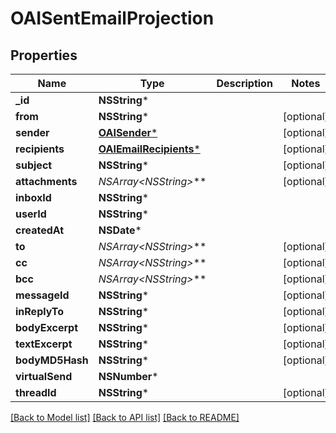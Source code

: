 # OAISentEmailProjection

## Properties
Name | Type | Description | Notes
------------ | ------------- | ------------- | -------------
**_id** | **NSString*** |  | 
**from** | **NSString*** |  | [optional] 
**sender** | [**OAISender***](OAISender) |  | [optional] 
**recipients** | [**OAIEmailRecipients***](OAIEmailRecipients) |  | [optional] 
**subject** | **NSString*** |  | [optional] 
**attachments** | **NSArray&lt;NSString*&gt;*** |  | [optional] 
**inboxId** | **NSString*** |  | 
**userId** | **NSString*** |  | 
**createdAt** | **NSDate*** |  | 
**to** | **NSArray&lt;NSString*&gt;*** |  | [optional] 
**cc** | **NSArray&lt;NSString*&gt;*** |  | [optional] 
**bcc** | **NSArray&lt;NSString*&gt;*** |  | [optional] 
**messageId** | **NSString*** |  | [optional] 
**inReplyTo** | **NSString*** |  | [optional] 
**bodyExcerpt** | **NSString*** |  | [optional] 
**textExcerpt** | **NSString*** |  | [optional] 
**bodyMD5Hash** | **NSString*** |  | [optional] 
**virtualSend** | **NSNumber*** |  | 
**threadId** | **NSString*** |  | [optional] 

[[Back to Model list]](../README#documentation-for-models) [[Back to API list]](../README#documentation-for-api-endpoints) [[Back to README]](../README)


